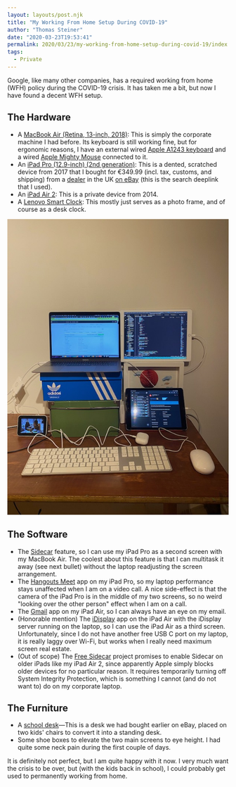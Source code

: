 ```yaml
---
layout: layouts/post.njk
title: "My Working From Home Setup During COVID-19"
author: "Thomas Steiner"
date: "2020-03-23T19:53:41"
permalink: 2020/03/23/my-working-from-home-setup-during-covid-19/index.html
tags:
  - Private
---
```

Google, like many other companies, has a required working from home (WFH) policy
during the COVID-19 crisis.
It has taken me a bit, but now I have found a decent WFH setup.

## The Hardware

- A [MacBook Air (Retina, 13-inch, 2018)](https://en.wikipedia.org/wiki/MacBook_Air#Third_generation_(Retina_and_USB-C)):
  This is simply the corporate machine I had before.
  Its keyboard is still working fine, but for ergonomic reasons, I have an external wired
  [Apple A1243 keyboard](https://en.wikipedia.org/wiki/Apple_Keyboard#/media/File:Apple_Keyboard_with_Numeric_Keyboard_9612.jpg)
  and a wired [Apple Mighty Mouse](https://en.wikipedia.org/wiki/Apple_Mighty_Mouse)
  connected to it.
- An [iPad Pro (12.9-inch) (2nd generation)](https://en.wikipedia.org/wiki/IPad_Pro#Second_generation):
  This is a dented, scratched device from 2017 that I bought for €349.99
  (incl. tax, customs, and shipping) from a [dealer](https://www.ebay.de/usr/pre-tech?ul_noapp=true)
  in the UK
  [on eBay](https://www.ebay.com/sch/i.html?_from=R40&_nkw=iPad%20Pro%20%2812.9-inch%29%20%282nd%20generation%29&_sacat=0&LH_BIN=1&rt=nc&_udlo=300&_udhi=400)
  (this is the search deeplink that I used).
- An [iPad Air&nbsp;2](https://en.wikipedia.org/wiki/IPad_Air_2): This is a private device from 2014.
- A [Lenovo Smart Clock](https://news.lenovo.com/pressroom/press-releases/introducing-lenovo-smart-clock-with-google-assistant/):
  This mostly just serves as a photo frame, and of course as a desk clock.

![My COVID-19 working from home setup](/images/covid-19-wfh-setup.jpg)

## The Software

- The [Sidecar](https://support.apple.com/en-us/HT210380) feature, so I can use my iPad Pro
  as a second screen with my MacBook Air.
  The coolest about this feature is that I can multitask it away (see next bullet)
  without the laptop readjusting the screen arrangement.
- The [Hangouts Meet](https://apps.apple.com/us/app/hangouts-meet-by-google/id1013231476) app
  on my iPad Pro, so my laptop performance stays unaffected when I am on a video call.
  A nice side-effect is that the camera of the iPad Pro is in the middle of my two screens,
  so no weird "looking over the other person" effect when I am on a call.
- The [Gmail](https://apps.apple.com/us/app/gmail-email-by-google/id422689480) app
  on my iPad Air, so I can always have an eye on my email.
- (Honorable mention) The [iDisplay](http://getidisplay.com/) app on the iPad Air
  with the iDisplay server running on the laptop, so I can use the iPad Air as a third screen.
  Unfortunately, since I do not have another free USB&nbsp;C port on my laptop,
  it is really laggy over Wi-Fi, but works when I really need maximum screen real estate.
- (Out of scope) The [Free Sidecar](https://github.com/ben-z/free-sidecar) project promises to
  enable Sidecar on older iPads like my iPad Air&nbsp;2,
  since apparently Apple simply blocks older devices for no particular reason.
  It requires temporarily turning off System Integrity Protection,
  which is something I cannot (and do not want to) do on my corporate laptop.

## The Furniture

- A [school desk](https://commons.wikimedia.org/wiki/File:Aschau_im_Chiemgau,_Lausbuambankerl,_1.jpeg)—This
  is a desk we had bought earlier on eBay, placed on two kids' chairs to convert it into a standing desk.
- Some shoe boxes to elevate the two main screens to eye height.
  I had quite some neck pain during the first couple of days.

It is definitely not perfect, but I am quite happy with it now.
I very much want the crisis to be over, but (with the kids back in school),
I could probably get used to permanently working from home.

